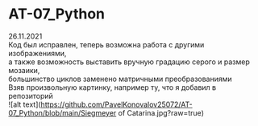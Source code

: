 # AT-07_Python
26.11.2021<br/>
Код был исправлен, теперь возможна работа с другими изображениями,<br/> 
а также возможность выставить вручную градацию серого и размер мозаики,<br/> 
большинство циклов заменено матричными преобразованиями<br/>
Взяв произвольную картинку, например ту, что я добавил в репозиторий<br/>
![alt text](https://github.com/PavelKonovalov25072/AT-07_Python/blob/main/Siegmeyer of Catarina.jpg?raw=true)
